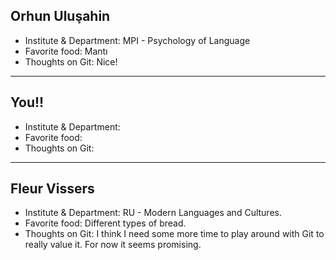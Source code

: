 ## Orhun Uluşahin

- Institute & Department: MPI - Psychology of Language
- Favorite food: Mantı
- Thoughts on Git: Nice!

---

## You!!

- Institute & Department:
- Favorite food:
- Thoughts on Git:

---

## Fleur Vissers

- Institute & Department: RU - Modern Languages and Cultures.
- Favorite food: Different types of bread.
- Thoughts on Git: I think I need some more time to play around with Git to really value it. For now it seems promising. 
